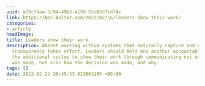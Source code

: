 ```yaml
---
uuid: a70cf4aa-3c94-49b3-a198-55c03d7cd74c
link: https://ben.balter.com/2022/02/16/leaders-show-their-work/
categories:
- article
headImage:
title: Leaders show their work
description: Absent working within systems that naturally capture and expose process,
  transparency takes effort. Leaders should hold one another accountable for spending
  the additional cycles to show their work through communicating not only what decision
  was made, but also how the decision was made, and why.
tags: []
date: 2022-02-22 20:45:53.022063195 +00:00
---
```

